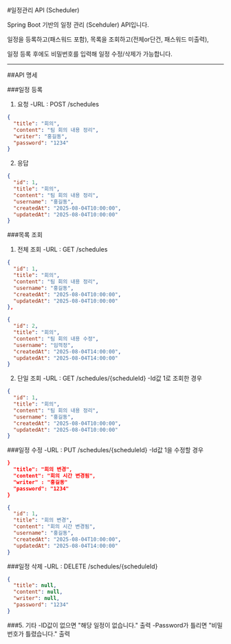 #일정관리 API (Scheduler)

Spring Boot 기반의 일정 관리 (Scehduler) API입니다. 

일정을 등록하고(패스워드 포함), 목록을 조회하고(전체or단건, 패스워드 미출력), 

일정 등록 후에도 비밀번호를 입력해 일정 수정/삭제가 가능합니다.

--------------------------------------------------------------------------------------------------

##API 명세


###일정 등록
1) 요청
-URL : POST /schedules
```json     
{     
  "title": "회의",     
  "content": "팀 회의 내용 정리",    
  "writer": "홍길동",     
  "password": "1234"
}
```     
2) 응답
```json
{
  "id": 1,
  "title": "회의",
  "content": "팀 회의 내용 정리",
  "username": "홍길동",
  "createdAt": "2025-08-04T10:00:00",
  "updatedAt": "2025-08-04T10:00:00"
}
```


###목록 조회
1) 전체 조회
-URL : GET /schedules
```json
{
  "id": 1,
  "title": "회의",
  "content": "팀 회의 내용 정리",
  "username": "홍길동",
  "createdAt": "2025-08-04T10:00:00",
  "updatedAt": "2025-08-04T10:00:00"
},

{
  "id": 2,
  "title": "회의",
  "content": "팀 회의 내용 수정",
  "username": "임꺽정",
  "createdAt": "2025-08-04T14:00:00",
  "updatedAt": "2025-08-04T14:00:00"
}
```
2) 단일 조회
-URL : GET /schedules/{scheduleId}
-Id값 1로 조회한 경우
```json
{
  "id": 1,
  "title": "회의",
  "content": "팀 회의 내용 정리",
  "username": "홍길동",
  "createdAt": "2025-08-04T10:00:00",
  "updatedAt": "2025-08-04T10:00:00"
}
```


###일정 수정
-URL : PUT /schedules/{scheduleId}
-Id값 1을 수정할 경우
```json
}
  "title": "회의 변경",
  "content": "회의 시간 변경됨",
  "writer" : "홍길동"
  "password": "1234"
}

{
  "id": 1,
  "title": "회의 변경",
  "content": "회의 시간 변경됨",
  "username": "홍길동",
  "createdAt": "2025-08-04T10:00:00",
  "updatedAt": "2025-08-04T14:00:00"
}
```


###일정 삭제
-URL : DELETE /schedules/{scheduleId}
```json
{
  "title": null,
  "content": null,
  "writer": null,
  "password": "1234"
}
```

###5. 기타
-ID값이 없으면 "해당 일정이 없습니다." 출력
-Password가 틀리면 "비밀번호가 틀렸습니다." 출력

